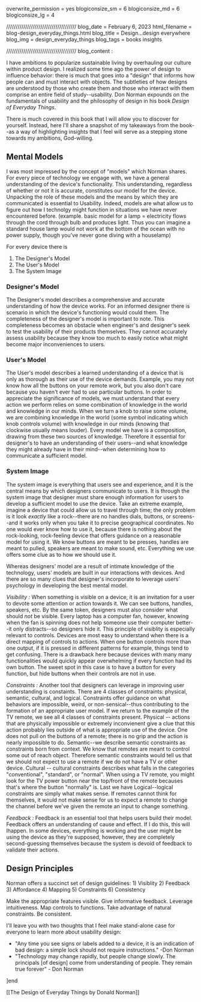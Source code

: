 overwrite_permission = yes
blogiconsize_sm = 6
blogiconsize_md = 6
blogiconsize_lg = 4

/////////////////////////////////////
blog_date = February 6, 2023
html_filename = blog-design_everyday_things.html
blog_title = Design...design everywhere
blog_img = design_everyday_things
blog_tags = books insights

/////////////////////////////////////
blog_content : 

I have ambitions to popularize sustainable living by overhauling our culture within product design. I realized some time ago the power of design to influence behavior: there is much that goes into a "design" that informs how people can and must interact with objects. The subtleties of how designs are understood by those who create them and those who interact with them comprise an entire field of study--usability. Don Norman expounds on the fundamentals of usability and the philosophy of design in his book <em> Design of Everyday Things</em>.

There is much covered in this book that I will allow you to discover for yourself. Instead, here I'll share a snapshot of my takeaways from the book--as a way of highlighting insights that I feel will serve as a stepping stone towards my ambitions, God-willing. 

<h2>Mental Models</h2>
I was most impressed by the concept of "models" which Norman shares. For every piece of technology we engage with, we have a general understanding of the device's functionality. This understanding, regardless of whether or not it is accurate, constitutes our model for the device. Unpacking the role of these models and the means by which they are communicated is essential to Usability. Indeed, models are what allow us to figure out how I technolgy might function in situations we have never encountered before. (example. basic model for a lamp = electricity flows through the cord through bulb and produces light. Thus you can imagine a standard house lamp would not work at the bottom of the ocean with no power supply, though you've never gone diving with a houselamp)

For every device there is 
1) The Designer's Model
2) The User's Model
3) The System Image

<h3>Designer's Model</h3>
The Designer's model describes a comprehensive and accurate understanding of how the device works. For an informed designer there is scenario in which the device's functioning would could them. The completeness of the designer's model is important to note. This completeness becomes an obstacle when engineer's and designer's seek to test the usability of their products themselves. They cannot accurately assess usability because they know too much to easily notice what might become major inconveniences to users.

<h3>User's Model</h3>
The User's model describes a learned understanding of a device that is only as thorough as their use of the device demands. Example, you may not know how all the buttons on your remote work, but you also don't care because you haven't ever had to use particular buttons. In order to appreciate the significance of models, we must understand that every action we perform relies on some combination of knowledge in the world and knowledge in our minds. When we turn a knob to raise some volume, we are combining knowledge in the world (some symbol indicating which knob controls volume) with knowledge in our minds (knowing that clockwise usually means louder). Every model we have is a composition, drawing from these two sources of knowledge. Therefore it essential for designer's to have an understanding of their users--and what knowledge they might already have in their mind--when determining how to communicate a sufficient model.

<h3>System Image</h3>
The system image is everything that users see and experience, and it is the central means by which designers communicate to users. It is through the system image that designer must share enough information for users to develop a sufficient model to use the device. Take an extreme example, imagine a device that could allow us to travel through time; the only problem is it look <em>exactly</em> like a rock--there are no handles dials, buttons, or screens--and it works only when you take it to precise geographical coordinates. No one would ever know how to use it, because there is nothing about the rock-looking, rock-feeling device that offers guidance on a reasonable model for using it. We know buttons are meant to be presses, handles are meant to pulled, speakers are meant to make sound, etc. Everything we use offers some clue as to how we should use it. 

Whereas designers' model are a result of intimate knowledge of the technology, users' models are built in our interactions with devices. And there are so many clues that designer's incorporate to leverage users' psychology in developing the best mental model.

<em>Visibility :</em>
When something is visible on a device, it is an invitation for a user to devote some attention or action towards it. We can see buttons, handles, speakers, etc. By the same token, designers must also consider what should <em>not</em> be visible. Every laptop has a computer fan, however, knowing when the fan is spinning does not help someone use their computer better--it only distracts--so designers hide it. This principle of visiblity is especially relevant to controls. Devices are most easy to understand when there is a direct mapping of controls to actions. When one button controls more than one output, if it is pressed in different patterns for example, things tend to get confusing. There is a drawback here because devices with many many functionalities would quickly appear overwhelming if every function had its own button. The sweet spot in this case is to have a button for every function, but hide buttons when their controls are not in use.

<em>Constraints :</em>
Another tool that designers can leverage in improving user understanding is constaints. There are 4 classes of constraints: physical, semantic, cultural, and logical. Constraints offer guidance on what behaviors are impossible, weird, or non-sensical--thus contributing to the formation of an appropriate user model. If we return to the example of the TV remote, we see all 4 classes of constraints present. Physical -- actions that are physically impossible or extremely inconvienent give a clue that this action probably lies outside of what is appropriate use of the device. One does not pull on the buttons of a remote; there is no grip and the action is nearly impossible to do. Semantic--we describe semantic constraints as constraints born from context. We know that remotes are meant to control some out of reach object. Therefore semantic constraints would tell us that we should not expect to use a remote if we do not have a TV or other device. Cultural -- cultural constraints describes what falls in the categories "conventional", "standard", or "normal". When using a TV remote, you might look for the TV power button near the top/front of the remote becauses that's where the button "normally" is. Last we have Logical--logical constraints are simply what makes sense. If remotes cannot think for themselves, it would not make sense for us to expect a remote to change the channel before we've given the remote an input to change something.

<em>Feedback :</em> 
Feedback is an essential tool that helps users build their model. Feedback offers an understanding of cause and effect. If I do this, this will lhappen. In some devices, everything is working and the user might be using the device as they're supposed, however, they are completely second-guessing themselves because the system is devoid of feedback to validate their actions.

<h2>Design Principles</h2>
Norman offers a succinct set of design guidelines:
1) Visiblity
2) Feedback
3) Affordance
4) Mapping
5) Constraints
6) Consistency

Make the appropriate features visible. Give informative feedback. Leverage intuitiveness. Map controls to functions. Take advantage of natural constraints. Be consistent.

I'll leave you with two thoughts that I feel make stand-alone case for everyone to learn more about usability design:

- "Any time you see signs or labels added to a device, it is an indication of bad design: a simple lock should not require instructions." -Don Norman
- "Technology may change rapidly, but people change slowly. The principals [of design] come from understanding of people. They remain true forever" - Don Norman


]end


[[The Design of Everyday Things by Donald Norman]]